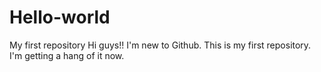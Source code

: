 # Hello-world
My first repository
Hi guys!!
I'm new to Github.
This is my first repository.
I'm getting a hang of it now.
